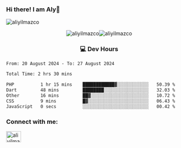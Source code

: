 ### Hi there! I am Aly👋

<p align="left"> <img src="https://komarev.com/ghpvc/?username=aliyilmazco&label=Profile%20views&color=0e75b6&style=flat" alt="aliyilmazco" /> </p>
<p align="center"><img align="center" src="https://github-readme-stats.vercel.app/api?username=aliyilmazco&show_icons=true&locale=en" alt="aliyilmazco" /><img align="center" src="https://github-readme-streak-stats.herokuapp.com/?user=aliyilmazco&" alt="aliyilmazco" /></p>

<h3 align="center">💻 Dev Hours</h3>

<!--START_SECTION:waka-->

```txt
From: 20 August 2024 - To: 27 August 2024

Total Time: 2 hrs 30 mins

PHP          1 hr 15 mins    ████████████▓░░░░░░░░░░░░   50.39 %
Dart         48 mins         ████████░░░░░░░░░░░░░░░░░   32.03 %
Other        16 mins         ██▓░░░░░░░░░░░░░░░░░░░░░░   10.72 %
CSS          9 mins          █▓░░░░░░░░░░░░░░░░░░░░░░░   06.43 %
JavaScript   0 secs          ░░░░░░░░░░░░░░░░░░░░░░░░░   00.42 %
```

<!--END_SECTION:waka-->

<h3 align="left">Connect with me:</h3>
<p align="left">
<a href="https://linkedin.com/in/aliyilmazco" target="blank"><img align="center" src="https://raw.githubusercontent.com/rahuldkjain/github-profile-readme-generator/master/src/images/icons/Social/linked-in-alt.svg" alt="aliyilmazco" height="30" width="40" /></a>
</p>
